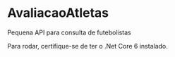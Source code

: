 # AvaliacaoAtletas
Pequena API para consulta de futebolistas

Para rodar, certifique-se de ter o .Net Core 6 instalado.
